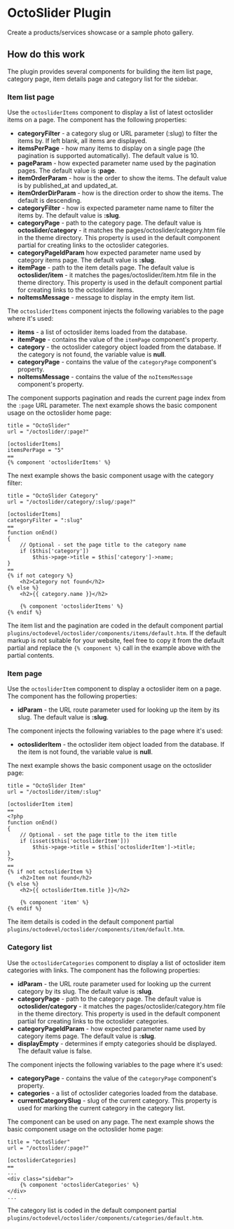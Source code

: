 # OctoSlider Plugin

Create a products/services showcase or a sample photo gallery.

## How do this work

The plugin provides several components for building the item list page, category page, item details page and category list for the sidebar.

### Item list page

Use the `octosliderItems` component to display a list of latest octoslider items on a page. The component has the following properties:

* **categoryFilter** - a category slug or URL parameter (:slug) to filter the items by. If left blank, all items are displayed.
* **itemsPerPage** - how many items to display on a single page (the pagination is supported automatically). The default value is 10.
* **pageParam** - how expected parameter name used by the pagination pages. The default value is **:page**.
* **itemOrderParam** - how is the order to show the items. The default value is by published_at and updated_at.
* **itemOrderDirParam** - how is the direction order to show the items. The default is descending.
* **categoryFilter** - how is expected parameter name name to filter the items by. The default value is **:slug**.
* **categoryPage** - path to the category page. The default value is **octoslider/category** - it matches the pages/octoslider/category.htm file in the theme directory. This property is used in the default component partial for creating links to the octoslider categories.
* **categoryPageIdParam** how expected parameter name used by category items page. The default value is **:slug**.
* **itemPage** - path to the item details page. The default value is **octoslider/item** - it matches the pages/octoslider/item.htm file in the theme directory. This property is used in the default component partial for creating links to the octoslider items.
* **noItemsMessage** - message to display in the empty item list.

The `octosliderItems` component injects the following variables to the page where it's used:

* **items** - a list of octoslider items loaded from the database.
* **itemPage** - contains the value of the `itemPage` component's property.
* **category** - the octoslider category object loaded from the database. If the category is not found, the variable value is **null**.
* **categoryPage** - contains the value of the `categoryPage` component's property.
* **noItemsMessage** - contains the value of the `noItemsMessage` component's property.

The component supports pagination and reads the current page index from the `:page` URL parameter. The next example shows the basic component usage on the octoslider home page:

    title = "OctoSlider"
    url = "/octoslider/:page?"

    [octosliderItems]
    itemsPerPage = "5"
    ==
    {% component 'octosliderItems' %}

The next example shows the basic component usage with the category filter:

    title = "OctoSlider Category"
    url = "/octoslider/category/:slug/:page?"

    [octosliderItems]
    categoryFilter = ":slug"
    ==
    function onEnd()
    {
        // Optional - set the page title to the category name
        if ($this['category'])
            $this->page->title = $this['category']->name;
    }
    ==
    {% if not category %}
        <h2>Category not found</h2>
    {% else %}
        <h2>{{ category.name }}</h2>

        {% component 'octosliderItems' %}
    {% endif %}

The item list and the pagination are coded in the default component partial `plugins/octodevel/octoslider/components/items/default.htm`. If the default markup is not suitable for your website, feel free to copy it from the default partial and replace the `{% component %}` call in the example above with the partial contents.

### Item page

Use the `octosliderItem` component to display a octoslider item on a page. The component has the following properties:

* **idParam** - the URL route parameter used for looking up the item by its slug. The default value is **:slug**.

The component injects the following variables to the page where it's used:

* **octosliderItem** - the octoslider item object loaded from the database. If the item is not found, the variable value is **null**.

The next example shows the basic component usage on the octoslider page:

    title = "OctoSlider Item"
    url = "/octoslider/item/:slug"

    [octosliderItem item]
    ==
    <?php
    function onEnd()
    {
        // Optional - set the page title to the item title
        if (isset($this['octosliderItem']))
            $this->page->title = $this['octosliderItem']->title;
    }
    ?>
    ==
    {% if not octosliderItem %}
        <h2>Item not found</h2>
    {% else %}
        <h2>{{ octosliderItem.title }}</h2>

        {% component 'item' %}
    {% endif %}

The item details is coded in the default component partial `plugins/octodevel/octoslider/components/item/default.htm`.

### Category list

Use the `octosliderCategories` component to display a list of octoslider item categories with links. The component has the following properties:

* **idParam** - the URL route parameter used for looking up the current category by its slug. The default value is **:slug**.
* **categoryPage** - path to the category page. The default value is **octoslider/category** - it matches the pages/octoslider/category.htm file in the theme directory. This property is used in the default component partial for creating links to the octoslider categories.
* **categoryPageIdParam** - how expected parameter name used by category items page. The default value is **:slug**.
* **displayEmpty** - determines if empty categories should be displayed. The default value is false.

The component injects the following variables to the page where it's used:

* **categoryPage** - contains the value of the `categoryPage` component's property.
* **categories** - a list of octoslider categories loaded from the database.
* **currentCategorySlug** - slug of the current category. This property is used for marking the current category in the category list.

The component can be used on any page. The next example shows the basic component usage on the octoslider home page:

    title = "OctoSlider"
    url = "/octoslider/:page?"

    [octosliderCategories]
    ==
    ...
    <div class="sidebar">
        {% component 'octosliderCategories' %}
    </div>
    ...

The category list is coded in the default component partial `plugins/octodevel/octoslider/components/categories/default.htm`.